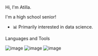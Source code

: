 
Hi, I'm Atilla. 

I'm a high school senior!
* 📊 Primarily interested in data science.

Languages and Tools

![image](https://user-images.githubusercontent.com/79759821/123411424-1d2bae00-d5b9-11eb-86d1-c98f80026e4b.png)
![image](https://user-images.githubusercontent.com/79759821/123411482-2b79ca00-d5b9-11eb-9a3a-63a3695a7553.png)
![image](https://user-images.githubusercontent.com/79759821/123411540-3df40380-d5b9-11eb-9ef8-560a0cb4d6f8.png)

